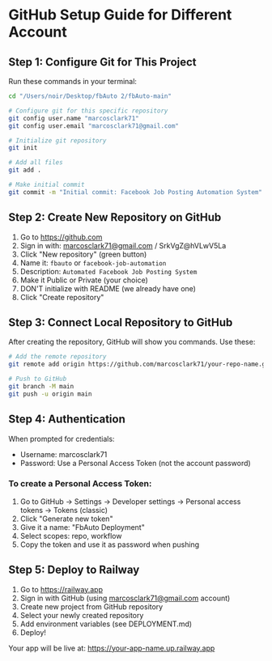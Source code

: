 # GitHub Setup Guide for Different Account

## Step 1: Configure Git for This Project
Run these commands in your terminal:

```bash
cd "/Users/noir/Desktop/fbAuto 2/fbAuto-main"

# Configure git for this specific repository
git config user.name "marcosclark71"
git config user.email "marcosclark71@gmail.com"

# Initialize git repository
git init

# Add all files
git add .

# Make initial commit
git commit -m "Initial commit: Facebook Job Posting Automation System"
```

## Step 2: Create New Repository on GitHub

1. Go to https://github.com
2. Sign in with: marcosclark71@gmail.com / SrkVgZ@hVLwV5La
3. Click "New repository" (green button)
4. Name it: `fbauto` or `facebook-job-automation`
5. Description: `Automated Facebook Job Posting System`
6. Make it Public or Private (your choice)
7. DON'T initialize with README (we already have one)
8. Click "Create repository"

## Step 3: Connect Local Repository to GitHub

After creating the repository, GitHub will show you commands. Use these:

```bash
# Add the remote repository
git remote add origin https://github.com/marcosclark71/your-repo-name.git

# Push to GitHub
git branch -M main
git push -u origin main
```

## Step 4: Authentication

When prompted for credentials:
- Username: marcosclark71
- Password: Use a Personal Access Token (not the account password)

### To create a Personal Access Token:
1. Go to GitHub → Settings → Developer settings → Personal access tokens → Tokens (classic)
2. Click "Generate new token"
3. Give it a name: "FbAuto Deployment"
4. Select scopes: repo, workflow
5. Copy the token and use it as password when pushing

## Step 5: Deploy to Railway

1. Go to https://railway.app
2. Sign in with GitHub (using marcosclark71@gmail.com account)
3. Create new project from GitHub repository
4. Select your newly created repository
5. Add environment variables (see DEPLOYMENT.md)
6. Deploy!

Your app will be live at: https://your-app-name.up.railway.app